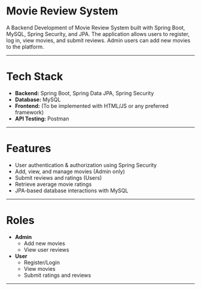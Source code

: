 # Movie Review System

A Backend Development of Movie Review System built with Spring Boot, MySQL, Spring Security, and JPA. The application allows users to register, log in, view movies, and submit reviews. Admin users can add new movies to the platform.

---

# Tech Stack

- **Backend:** Spring Boot, Spring Data JPA, Spring Security
- **Database:** MySQL
- **Frontend:** (To be implemented with HTML/JS or any preferred framework)
- **API Testing:** Postman

---

# Features

-  User authentication & authorization using Spring Security
-  Add, view, and manage movies (Admin only)
-  Submit reviews and ratings (Users)
-  Retrieve average movie ratings
-  JPA-based database interactions with MySQL

---

# Roles

- **Admin**
  - Add new movies
  - View user reviews
- **User**
  - Register/Login
  - View movies
  - Submit ratings and reviews

---
